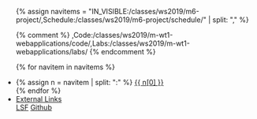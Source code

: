 <ul class="nav nav-tabs">
{% assign navitems = "IN_VISIBLE:/classes/ws2019/m6-project/,Schedule:/classes/ws2019/m6-project/schedule/" | split: "," %}

{% comment %}
,Code:/classes/ws2019/m-wt1-webapplications/code/,Labs:/classes/ws2019/m-wt1-webapplications/labs/
{% endcomment %}

{% for navitem in navitems %}
  <li class="nav-item">
    {% assign n = navitem | split: ":" %}
    <a class="nav-link {% if page.url == n[1] %}active{% endif %}" href="{{ site.baseurl }}{{ n[1] }}">{{ n[0] }}</a>
  </li>
{% endfor %}
<li class="nav-item dropdown">
    <a class="nav-link dropdown-toggle" data-toggle="dropdown" href="#" role="button" aria-haspopup="true" aria-expanded="false">External Links</a>
    <div class="dropdown-menu">
      <a class="dropdown-item" target = "ex_link" href="https://lsf.htw-berlin.de/qisserver/rds?state=wwrite&write=info&par=old&add.154890=15&show=lehrender&asi=pwA1plZnksxM.NU02B8J">LSF</a>
      <a class="dropdown-item" target = "ex_link" href="#">Github</a>
    </div>
  </li>
</ul>
